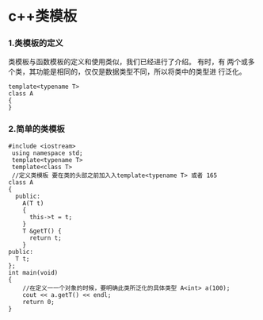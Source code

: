 # c++类模板

### 1.类模板的定义
类模板与函数模板的定义和使用类似，我们已经进行了介绍。 有时，有 两个或多个类，其功能是相同的，仅仅是数据类型不同，所以将类中的类型进 行泛化。
```
template<typename T>
class A
{
}
```

### 2.简单的类模板
```
#include <iostream>
 using namespace std;
 template<typename T>
 template<class T>
 //定义类模板 要在类的头部之前加⼊入template<typename T> 或者 165
class A
{
  public:
    A(T t)
    {
      this->t = t;
    }
    T &getT() {
      return t;
    }
public:
  T t;
};
int main(void)
{
    //在定义⼀一个对象的时候，要明确此类所泛化的具体类型 A<int> a(100);
    cout << a.getT() << endl;
    return 0;
}


```
